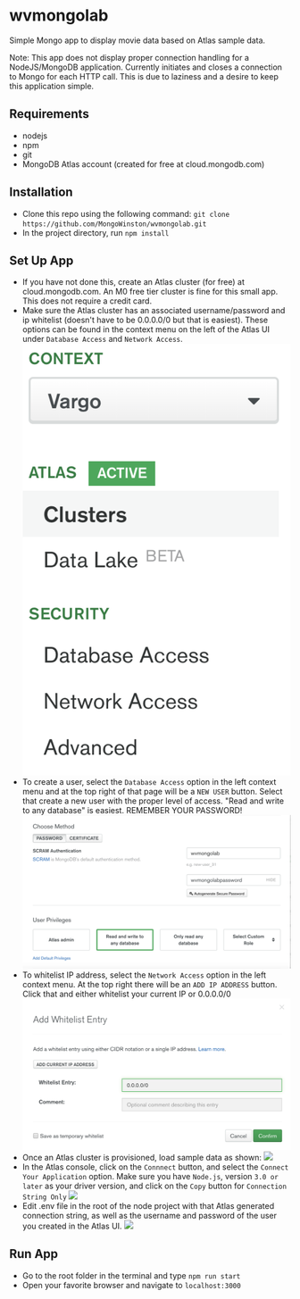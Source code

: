 # wvmongolab
Simple Mongo app to display movie data based on Atlas sample data.

Note: This app does not display proper connection handling for a NodeJS/MongoDB application. Currently initiates and closes a connection to Mongo for each HTTP call. This is due to laziness and a desire to keep this application simple. 

## Requirements
- nodejs
- npm
- git
- MongoDB Atlas account (created for free at cloud.mongodb.com)

## Installation 
- Clone this repo using the following command:
`git clone https://github.com/MongoWinston/wvmongolab.git`
- In the project directory, run `npm install`


## Set Up App
- If you have not done this, create an Atlas cluster (for free) at cloud.mongodb.com. An M0 free tier cluster is fine for this small app. This does not require a credit card.
- Make sure the Atlas cluster has an associated username/password and ip whitelist (doesn't have to be 0.0.0.0/0 but that is easiest). These options can be found in the context menu on the left of the Atlas UI under `Database Access` and `Network Access`.
![](screenshots/wvml_contextmenu.png)
- To create a user, select the `Database Access` option in the left context menu and at the top right of that page will be a `NEW USER` button. Select that create a new user with the proper level of access. "Read and write to any database" is easiest. REMEMBER YOUR PASSWORD!
![](screenshots/wvml_newuser.png)
- To whitelist IP address, select the `Network Access` option in the left context menu. At the top right there will be an `ADD IP ADDRESS` button. Click that and either whitelist your current IP or 0.0.0.0/0
![](screenshots/wvml_ipwhitelist.png)
- Once an Atlas cluster is provisioned, load sample data as shown:
![](screenshots/wvml_loadsampledata.png)
- In the Atlas console, click on the `Connnect` button, and select the `Connect Your Application` option. Make sure you have `Node.js`, version `3.0 or later` as your driver version, and click on the `Copy` button for `Connection String Only`
![](screenshots/wvml_connectionstring.png)
- Edit .env file in the root of the node project with that Atlas generated connection string, as well as the username and password of the user you created in the Atlas UI.
![](screenshots/wvml_dotenv.png)

## Run App
- Go to the root folder in the terminal and type `npm run start`
- Open your favorite browser and navigate to `localhost:3000`
